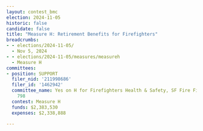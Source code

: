 ```yaml
---
layout: contest_bmc
election: 2024-11-05
historic: false
candidate: false
title: "Measure H: Retirement Benefits for Firefighters"
breadcrumbs:
- - elections/2024-11-05/
  - Nov 5, 2024
- - elections/2024-11-05/measures/measureh
  - Measure H
committees:
- position: SUPPORT
  filer_nid: '211998686'
  filer_id: '1462942'
  committee_name: Yes on H for Firefighters Health & Safety, SF Fire Fighters Local
    798
  contest: Measure H
  funds: $2,383,530
  expenses: $2,338,888

---
```

